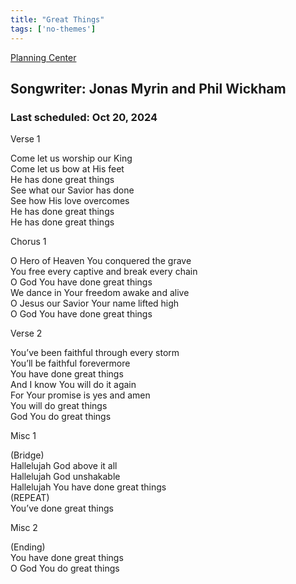 ```yaml
---
title: "Great Things"
tags: ['no-themes']
---
```


[Planning Center](https://services.planningcenteronline.com/songs/22086974)

## Songwriter: Jonas Myrin and Phil Wickham
### Last scheduled: Oct 20, 2024          

Verse 1  
  
Come let us worship our King  
Come let us bow at His feet  
He has done great things  
See what our Savior has done  
See how His love overcomes  
He has done great things  
He has done great things  
  
Chorus 1  
  
O Hero of Heaven You conquered the grave  
You free every captive and break every chain  
O God You have done great things  
We dance in Your freedom awake and alive  
O Jesus our Savior Your name lifted high  
O God You have done great things  
  
Verse 2  
  
You’ve been faithful through every storm  
You’ll be faithful forevermore  
You have done great things  
And I know You will do it again  
For Your promise is yes and amen  
You will do great things  
God You do great things  
  
Misc 1  
  
(Bridge)  
Hallelujah God above it all  
Hallelujah God unshakable  
Hallelujah You have done great things  
(REPEAT)  
You’ve done great things  
  
Misc 2  
  
(Ending)  
You have done great things  
O God You do great things
